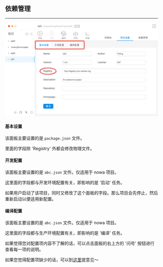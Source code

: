 ##  依赖管理

---
<img src="sc_operation_9.png" width="800">


#### 基本设置

该面板主要设置的是 `package.json` 文件。

里面的字段除 'Registry' 外都会修改物理文件。

#### 开发配置

该面板主要设置的是 `abc.json` 文件。仅适用于 nowa 项目。

这里面的字段都与开发环境配置有关，即影响的是 '启动' 任务。

如果用户启动了该项目，同时又修改了这个面板的字段。那么项目会先停止，然后重新启动以便适用新配置。

#### 编译配置

该面板主要设置的是 `abc.json` 文件。仅适用于 nowa 项目。

这里面的字段都与生产环境配置有关，即影响的是 '编译' 任务。

如果觉得您对配置项内容不了解的话，可以点击面板的右上方的 '问号' 按钮进行查看每一项的说明。

如果您觉得配置项缺少的话，可以到[这里](https://github.com/nowa-webpack/nowa-gui/issues/new)提意见～

